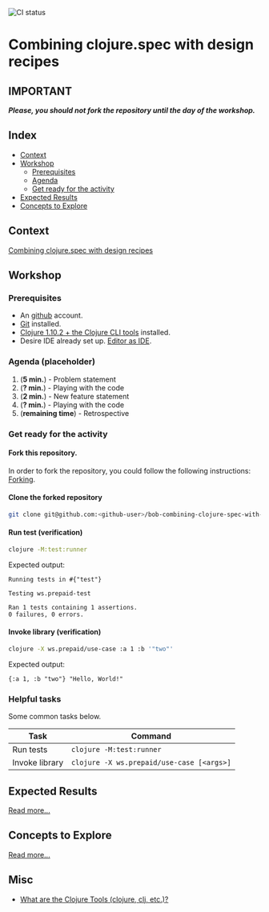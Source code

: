 ![CI status](https://github.com/diegosanchez/bob-combining-clojure-spec-with-design-recipes/workflows/tools.deps-builder/badge.svg)

# Combining clojure.spec with design recipes 

## IMPORTANT

**_Please, you should not fork the repository until the day of the workshop._**

## Index

- [Context](#context)
- [Workshop](#workshop)
  - [Prerequisites](#prerequisites)
  - [Agenda](#agenda)
  - [Get ready for the activity](#get-ready-for-the-activity)
- [Expected Results](#expected-results)
- [Concepts to Explore](#concepts-to-explore)

## Context

[Combining clojure.spec with design recipes][external-bob]

## Workshop

### Prerequisites

- An [github][external-github] account.
- [Git][external-git] installed.
- [Clojure 1.10.2 + the Clojure CLI tools][external-clojure-installation] installed.
- Desire IDE already set up. [Editor as IDE][external-clojure-editor-as-ide].

### Agenda (placeholder)

1. (**5 min.**) - Problem statement
2. (**? min.**) - Playing with the code
3. (**2 min.**) - New feature statement 
2. (**? min.**) - Playing with the code
3. (**remaining time**) - Retrospective 

### Get ready for the activity

#### Fork this repository. 

In order to fork the repository, you could follow the following instructions: [Forking][external-github-fork].

#### Clone the forked repository

```bash
git clone git@github.com:<github-user>/bob-combining-clojure-spec-with-design-recipes.git
```

#### Run test (verification)

```bash
clojure -M:test:runner
```

Expected output:

```
Running tests in #{"test"}

Testing ws.prepaid-test

Ran 1 tests containing 1 assertions.
0 failures, 0 errors.
```

#### Invoke library (verification)

```bash
clojure -X ws.prepaid/use-case :a 1 :b '"two"'
```

Expected output:

```
{:a 1, :b "two"} "Hello, World!"
```

### Helpful tasks

Some common tasks below.

| Task           | Command                                   |
|----------------|-------------------------------------------|
| Run tests      | `clojure -M:test:runner`                  |
| Invoke library | `clojure -X ws.prepaid/use-case [<args>]` |


## Expected Results

[Read more...](EXPECTED_RESULTS.md)

## Concepts to Explore

[Read more...](CONCEPTS_TO_EXPLORE.md)

## Misc

- [What are the Clojure Tools (clojure, clj, etc.)?][external-clojure-toolbox]

[external-clojure-installation]: https://clojure.org/guides/getting_started
[external-clojure-editor-as-ide]: https://clojure.org/community/tools
[external-clojure-toolbox]: https://betweentwoparens.com/what-are-the-clojure-tools
[external-git]: https://git-scm.com/doc
[external-github]: https://github.com/
[external-github-fork]: https://guides.github.com/activities/forking/
[external-bob]: https://bobkonf.de/2021/sanchez-doctors.html
